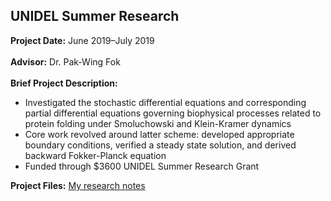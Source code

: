 ## UNIDEL Summer Research

**Project Date:** June 2019&ndash;July 2019
<br><br>
**Advisor:** Dr. Pak-Wing Fok
<br><br>
**Brief Project Description:** 

- Investigated the stochastic differential equations and corresponding partial differential equations governing biophysical processes related to protein folding under Smoluchowski and Klein-Kramer dynamics
- Core work revolved around latter scheme: developed appropriate boundary conditions, verified a steady state solution, and derived backward Fokker-Planck equation
- Funded through $3600 UNIDEL Summer Research Grant

**Project Files:** [My research notes](/sample_page)


